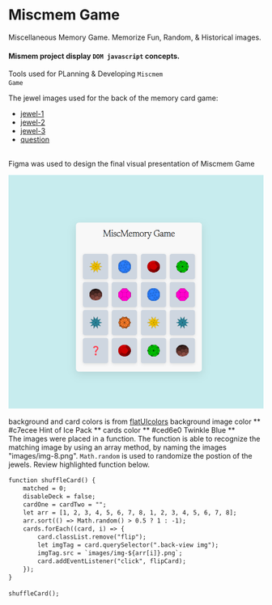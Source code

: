 # Miscmem Game
Miscellaneous Memory Game. 
Memorize Fun, Random, &amp; Historical images.
#### Mismem project display <code>DOM javascript</code> concepts.

Tools used for PLanning & Developing <code>Miscmem Game</code>

The jewel images used for the back of the memory card game:
  - [jewel-1](images/img-1.png)
  - [jewel-2](images/img-2.png)
  - [jewel-3](images/img-3.png)
  - [question](images/que_icon.svg)
<br>
Figma was used to design the final visual presentation of Miscmem Game

![Figma](images/miscmemGAME.png)

background and card colors is from [flatUIcolors](https://flatuicolors.com)
background image color ** #c7ecee Hint of Ice Pack **
cards color ** #ced6e0 Twinkle Blue **
<br>
The images were placed in a function. The function is able to recognize the matching image by using an array method, by naming the images "images/img-8.png". <code>Math.random</code> is used to randomize the postion of the jewels. Review highlighted function below.

```
function shuffleCard() {
    matched = 0;
    disableDeck = false;
    cardOne = cardTwo = "";
    let arr = [1, 2, 3, 4, 5, 6, 7, 8, 1, 2, 3, 4, 5, 6, 7, 8];
    arr.sort(() => Math.random() > 0.5 ? 1 : -1);
    cards.forEach((card, i) => {
        card.classList.remove("flip");
        let imgTag = card.querySelector(".back-view img");
        imgTag.src = `images/img-${arr[i]}.png`;
        card.addEventListener("click", flipCard);
    });
}

shuffleCard();
```
